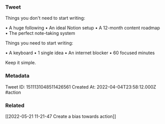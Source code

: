 ### Tweet
Things you don't need to start writing:

• A huge following
• An ideal Notion setup
• A 12-month content roadmap
• The perfect note-taking system

Things you need to start writing:

• A keyboard
• 1 single idea
• An internet blocker
• 60 focused minutes

Keep it simple.

### Metadata
Tweet ID: 1511131048511426561
Created At: 2022-04-04T23:58:12.000Z
#action 

### Related
[[2022-05-21 11-21-47 Create a bias towards action]]

